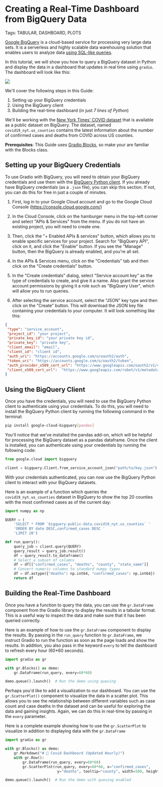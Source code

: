 # Creating a Real-Time Dashboard from BigQuery Data

Tags: TABULAR, DASHBOARD, PLOTS 


[Google BigQuery](https://cloud.google.com/bigquery) is a cloud-based service for processing very large data sets. It is a serverless and highly scalable data warehousing solution that enables users to analyze data [using SQL-like queries](https://www.oreilly.com/library/view/google-bigquery-the/9781492044451/ch01.html).

In this tutorial, we will show you how to query a BigQuery dataset in Python and display the data in a dashboard that updates in real time using `gradio`. The dashboard will look like this:

<img src="https://huggingface.co/datasets/huggingface/documentation-images/resolve/main/gradio-guides/bigquery-dashboard.gif">

We'll cover the following steps in this Guide:

1. Setting up your BigQuery credentials
2. Using the BigQuery client
3. Building the real-time dashboard (in just *7 lines of Python*)

We'll be working with the [New York Times' COVID dataset](https://www.nytimes.com/interactive/2021/us/covid-cases.html) that is available as a public dataset on BigQuery. The dataset, named `covid19_nyt.us_counties` contains the latest information about the number of confirmed cases and deaths from COVID across US counties. 

**Prerequisites**: This Guide uses [Gradio Blocks](../quickstart/#blocks-more-flexibility-and-control), so make your are familiar with the Blocks class. 

## Setting up your BigQuery Credentials

To use Gradio with BigQuery, you will need to obtain your BigQuery credentials and use them with the [BigQuery Python client](https://pypi.org/project/google-cloud-bigquery/). If you already have BigQuery credentials (as a `.json` file), you can skip this section. If not, you can do this for free in just a couple of minutes.

1. First, log in to your Google Cloud account and go to the Google Cloud Console (https://console.cloud.google.com/)

2. In the Cloud Console, click on the hamburger menu in the top-left corner and select "APIs & Services" from the menu. If you do not have an existing project, you will need to create one.

3. Then, click the "+ Enabled APIs & services" button, which allows you to enable specific services for your project. Search for "BigQuery API", click on it, and click the "Enable" button. If you see the "Manage" button, then the BigQuery is already enabled, and you're all set. 

4. In the APIs & Services menu, click on the "Credentials" tab and then click on the "Create credentials" button.

5. In the "Create credentials" dialog, select "Service account key" as the type of credentials to create, and give it a name. Also grant the service account permissions by giving it a role such as "BigQuery User", which will allow you to run queries.

6. After selecting the service account, select the "JSON" key type and then click on the "Create" button. This will download the JSON key file containing your credentials to your computer. It will look something like this:

```json
{
 "type": "service_account",
 "project_id": "your project",
 "private_key_id": "your private key id",
 "private_key": "private key",
 "client_email": "email",
 "client_id": "client id",
 "auth_uri": "https://accounts.google.com/o/oauth2/auth",
 "token_uri": "https://accounts.google.com/o/oauth2/token",
 "auth_provider_x509_cert_url": "https://www.googleapis.com/oauth2/v1/certs",
 "client_x509_cert_url":  "https://www.googleapis.com/robot/v1/metadata/x509/email_id"
}
```

## Using the BigQuery Client

Once you have the credentials, you will need to use the BigQuery Python client to authenticate using your credentials. To do this, you will need to install the BigQuery Python client by running the following command in the terminal:

```bash
pip install google-cloud-bigquery[pandas]
```

You'll notice that we've installed the pandas add-on, which will be helpful for processing the BigQuery dataset as a pandas dataframe. Once the client is installed, you can authenticate using your credentials by running the following code:

```py
from google.cloud import bigquery

client = bigquery.Client.from_service_account_json("path/to/key.json")
```

With your credentials authenticated, you can now use the BigQuery Python client to interact with your BigQuery datasets. 

Here is an example of a function which queries the `covid19_nyt.us_counties` dataset in BigQuery to show the top 20 counties with the most confirmed cases as of the current day:

```py
import numpy as np

QUERY = (
    'SELECT * FROM `bigquery-public-data.covid19_nyt.us_counties` ' 
    'ORDER BY date DESC,confirmed_cases DESC '
    'LIMIT 20')

def run_query():
    query_job = client.query(QUERY)  
    query_result = query_job.result()  
    df = query_result.to_dataframe()
    # Select a subset of columns 
    df = df[["confirmed_cases", "deaths", "county", "state_name"]]
    # Convert numeric columns to standard numpy types
    df = df.astype({"deaths": np.int64, "confirmed_cases": np.int64})
    return df
```

## Building the Real-Time Dashboard

Once you have a function to query the data, you can use the `gr.DataFrame` component from the Gradio library to display the results in a tabular format. This is a useful way to inspect the data and make sure that it has been queried correctly.

Here is an example of how to use the `gr.DataFrame` component to display the results. By passing in the `run_query` function to `gr.DataFrame`, we instruct Gradio to run the function as soon as the page loads and show the results. In addition, you also pass in the keyword `every` to tell the dashboard to refresh every hour (60*60 seconds).

```py
import gradio as gr

with gr.Blocks() as demo:
    gr.DataFrame(run_query, every=60*60)

demo.queue().launch()  # Run the demo using queuing
```

Perhaps you'd like to add a visualization to our dashboard. You can use the `gr.ScatterPlot()` component to visualize the data in a scatter plot. This allows you to see the relationship between different variables such as case count and case deaths in the dataset and can be useful for exploring the data and gaining insights. Again, we can do this in real-time
by passing in the `every` parameter. 

Here is a complete example showing how to use the `gr.ScatterPlot` to visualize in addition to displaying data with the `gr.DataFrame`

```py
import gradio as gr

with gr.Blocks() as demo:
    gr.Markdown("# 💉 Covid Dashboard (Updated Hourly)")
    with gr.Row():
        gr.DataFrame(run_query, every=60*60)
        gr.ScatterPlot(run_query, every=60*60, x="confirmed_cases", 
                        y="deaths", tooltip="county", width=500, height=500)

demo.queue().launch()  # Run the demo with queuing enabled
```